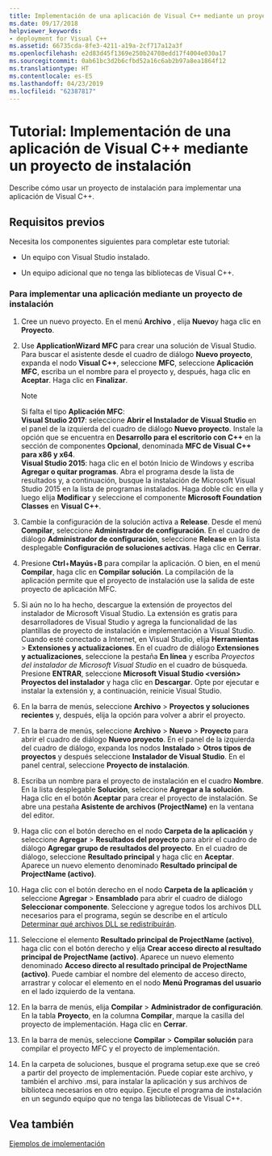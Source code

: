 ```yaml
---
title: Implementación de una aplicación de Visual C++ mediante un proyecto de instalación
ms.date: 09/17/2018
helpviewer_keywords:
- deployment for Visual C++
ms.assetid: 66735cda-8fe3-4211-a19a-2cf717a12a3f
ms.openlocfilehash: e2d83d45f1369e250b24708edd17f4004e030a17
ms.sourcegitcommit: 0ab61bc3d2b6cfbd52a16c6ab2b97a8ea1864f12
ms.translationtype: HT
ms.contentlocale: es-ES
ms.lasthandoff: 04/23/2019
ms.locfileid: "62387817"
---
```

# <a name="walkthrough-deploying-a-visual-c-application-by-using-a-setup-project"></a>Tutorial: Implementación de una aplicación de Visual C++ mediante un proyecto de instalación

Describe cómo usar un proyecto de instalación para implementar una aplicación de Visual C++.

## <a name="prerequisites"></a>Requisitos previos

Necesita los componentes siguientes para completar este tutorial:

- Un equipo con Visual Studio instalado.

- Un equipo adicional que no tenga las bibliotecas de Visual C++.

### <a name="to-deploy-an-application-by-using-a-setup-project"></a>Para implementar una aplicación mediante un proyecto de instalación

1. Cree un nuevo proyecto. En el menú **Archivo** , elija **Nuevo**y haga clic en **Proyecto**.

1. Use **ApplicationWizard MFC** para crear una solución de Visual Studio. Para buscar el asistente desde el cuadro de diálogo **Nuevo proyecto**, expanda el nodo **Visual C++**, seleccione **MFC**, seleccione **Aplicación MFC**, escriba un el nombre para el proyecto y, después, haga clic en **Aceptar**. Haga clic en **Finalizar**.

   > [!NOTE]
   > Si falta el tipo **Aplicación MFC**:<br/>
   > **Visual Studio 2017**: seleccione **Abrir el Instalador de Visual Studio** en el panel de la izquierda del cuadro de diálogo **Nuevo proyecto**. Instale la opción que se encuentra en **Desarrollo para el escritorio con C++** en la sección de componentes **Opcional**, denominada **MFC de Visual C++ para x86 y x64**.<br/>
   > **Visual Studio 2015**: haga clic en el botón Inicio de Windows y escriba **Agregar o quitar programas**. Abra el programa desde la lista de resultados y, a continuación, busque la instalación de Microsoft Visual Studio 2015 en la lista de programas instalados. Haga doble clic en ella y luego elija **Modificar** y seleccione el componente **Microsoft Foundation Classes** en **Visual C++**.

1. Cambie la configuración de la solución activa a **Release**. Desde el menú **Compilar**, seleccione **Administrador de configuración**. En el cuadro de diálogo **Administrador de configuración**, seleccione **Release** en la lista desplegable **Configuración de soluciones activas**. Haga clic en **Cerrar**.

1. Presione **Ctrl**+**Mayús**+**B** para compilar la aplicación. O bien, en el menú **Compilar**, haga clic en **Compilar solución**. La compilación de la aplicación permite que el proyecto de instalación use la salida de este proyecto de aplicación MFC.

1. Si aún no lo ha hecho, descargue la extensión de proyectos del instalador de Microsoft Visual Studio. La extensión es gratis para desarrolladores de Visual Studio y agrega la funcionalidad de las plantillas de proyecto de instalación e implementación a Visual Studio. Cuando esté conectado a Internet, en Visual Studio, elija **Herramientas** > **Extensiones y actualizaciones**. En el cuadro de diálogo **Extensiones y actualizaciones**, seleccione la pestaña **En línea** y escriba *Proyectos del instalador de Microsoft Visual Studio* en el cuadro de búsqueda. Presione **ENTRAR**, seleccione **Microsoft Visual Studio \<versión> Proyectos del instalador** y haga clic en **Descargar**. Opte por ejecutar e instalar la extensión y, a continuación, reinicie Visual Studio.

1. En la barra de menús, seleccione **Archivo** > **Proyectos y soluciones recientes** y, después, elija la opción para volver a abrir el proyecto.

1. En la barra de menús, seleccione **Archivo** > **Nuevo** > **Proyecto** para abrir el cuadro de diálogo **Nuevo proyecto**. En el panel de la izquierda del cuadro de diálogo, expanda los nodos **Instalado** > **Otros tipos de proyectos** y después seleccione **Instalador de Visual Studio**. En el panel central, seleccione **Proyecto de instalación**.

1. Escriba un nombre para el proyecto de instalación en el cuadro **Nombre**. En la lista desplegable **Solución**, seleccione **Agregar a la solución**. Haga clic en el botón **Aceptar** para crear el proyecto de instalación. Se abre una pestaña **Asistente de archivos (ProjectName)** en la ventana del editor.

1. Haga clic con el botón derecho en el nodo **Carpeta de la aplicación** y seleccione **Agregar** > **Resultados del proyecto** para abrir el cuadro de diálogo **Agregar grupo de resultados del proyecto**. En el cuadro de diálogo, seleccione **Resultado principal** y haga clic en **Aceptar**. Aparece un nuevo elemento denominado **Resultado principal de ProjectName (activo)**.

1. Haga clic con el botón derecho en el nodo **Carpeta de la aplicación** y seleccione **Agregar** > **Ensamblado** para abrir el cuadro de diálogo **Seleccionar componente**. Seleccione y agregue todos los archivos DLL necesarios para el programa, según se describe en el artículo [Determinar qué archivos DLL se redistribuirán](determining-which-dlls-to-redistribute.md).

1. Seleccione el elemento **Resultado principal de ProjectName (activo)**, haga clic con el botón derecho y elija **Crear acceso directo al resultado principal de ProjectName (activo)**. Aparece un nuevo elemento denominado **Acceso directo al resultado principal de ProjectName (activo)**. Puede cambiar el nombre del elemento de acceso directo, arrastrar y colocar el elemento en el nodo **Menú Programas del usuario** en el lado izquierdo de la ventana.

1. En la barra de menús, elija **Compilar** > **Administrador de configuración**. En la tabla **Proyecto**, en la columna **Compilar**, marque la casilla del proyecto de implementación. Haga clic en **Cerrar**.

1. En la barra de menús, seleccione **Compilar** > **Compilar solución** para compilar el proyecto MFC y el proyecto de implementación.

1. En la carpeta de soluciones, busque el programa setup.exe que se creó a partir del proyecto de implementación. Puede copiar este archivo, y también el archivo .msi, para instalar la aplicación y sus archivos de biblioteca necesarios en otro equipo. Ejecute el programa de instalación en un segundo equipo que no tenga las bibliotecas de Visual C++.

## <a name="see-also"></a>Vea también

[Ejemplos de implementación](deployment-examples.md)<br/>
